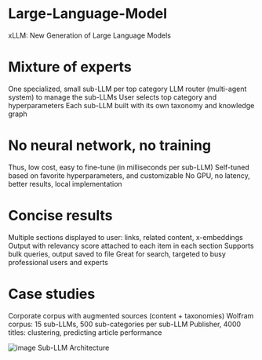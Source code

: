 # Large-Language-Model

xLLM: New Generation of Large Language Models

# Mixture of experts
One specialized, small sub-LLM per top category
LLM router (multi-agent system) to manage the sub-LLMs
User selects top category and hyperparameters
Each sub-LLM built with its own taxonomy and knowledge graph

# No neural network, no training
Thus, low cost, easy to fine-tune (in milliseconds per sub-LLM)
Self-tuned based on favorite hyperparameters, and customizable
No GPU, no latency, better results, local implementation

# Concise results
Multiple sections displayed to user: links, related content, x-embeddings
Output with relevancy score attached to each item in each section
Supports bulk queries, output saved to file
Great for search, targeted to busy professional users and experts

# Case studies
Corporate corpus with augmented sources (content + taxonomies)
Wolfram corpus: 15 sub-LLMs, 500 sub-categories per sub-LLM
Publisher, 4000 titles: clustering, predicting article performance

![image](https://github.com/user-attachments/assets/ec1faaac-e0d3-4531-bbf7-ed259ae4f407)
Sub-LLM Architecture

